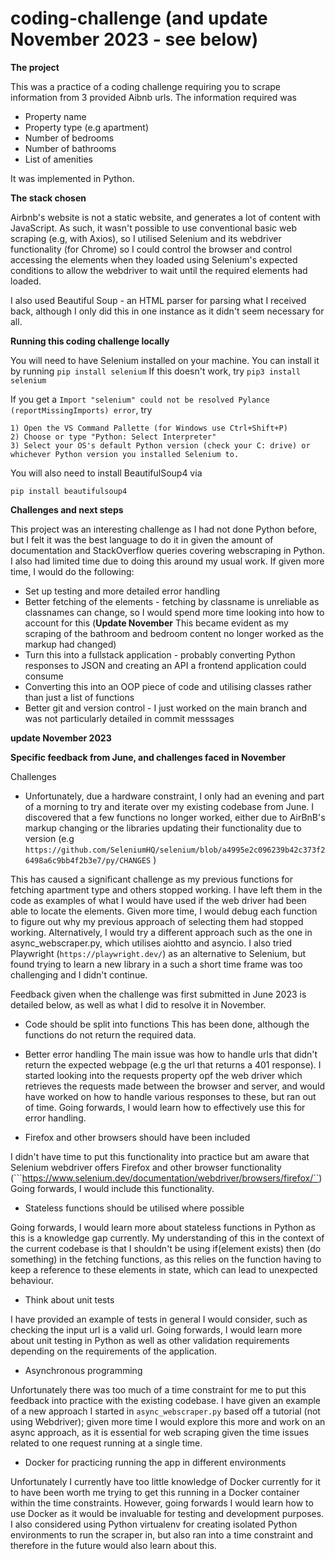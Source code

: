 # coding-challenge (and update November 2023 - see below)

**The project**

This was a practice of a coding challenge requiring you to scrape information from 3 provided Aibnb urls. The information required was 

- Property name
- Property type (e.g apartment)
- Number of bedrooms
- Number of bathrooms
- List of amenities

It was implemented in Python. 

**The stack chosen**

Airbnb's website is not a static website, and generates a lot of content with JavaScript. As such, it wasn't possible to use conventional basic web scraping (e.g, with Axios), so I utilised Selenium and its webdriver functionality (for Chrome) so I could control the browser and control accessing the elements when they loaded using Selenium's expected conditions to allow the webdriver to wait until the required elements had loaded.

I also used Beautiful Soup - an HTML parser for parsing what I received back, although I only did this in one instance as it didn't seem necessary for all.

**Running this coding challenge locally**

You will need to have Selenium installed on your machine. You can install it by running 
```pip install selenium```
If this doesn't work, try 
```pip3 install selenium```

If you get a ```Import "selenium" could not be resolved Pylance (reportMissingImports) error```, try 

```
1) Open the VS Command Pallette (for Windows use Ctrl+Shift+P)
2) Choose or type "Python: Select Interpreter"
3) Select your OS's default Python version (check your C: drive) or whichever Python version you installed Selenium to.
```
You will also need to install BeautifulSoup4 via 

```pip install beautifulsoup4```

**Challenges and next steps**

This project was an interesting challenge as I had not done Python before, but I felt it was the best language to do it in given the amount of documentation and StackOverflow queries covering webscraping in Python. I also had limited time due to doing this around my usual work. If given more time, I would do the following:

- Set up testing and more detailed error handling
- Better fetching of the elements - fetching by classname is unreliable as classnames can change, so I would spend more time looking into how to account for this (**Update November** This became evident as my scraping of the bathroom and bedroom content no longer worked as the markup had changed)
- Turn this into a fullstack application - probably converting Python responses to JSON and creating an API a frontend application could consume
- Converting this into an OOP piece of code and utilising classes rather than just a list of functions
- Better git and version control - I just worked on the main branch and was not particularly detailed in commit messsages



**update November 2023**

**Specific feedback from June, and challenges faced in November** 

Challenges
- Unfortunately, due a hardware constraint, I only had an evening and part of a morning to try and iterate over my existing codebase from June. I discovered that a few functions no longer worked, either due to AirBnB's markup changing or the libraries updating their functionality due to version (e.g ```https://github.com/SeleniumHQ/selenium/blob/a4995e2c096239b42c373f26498a6c9bb4f2b3e7/py/CHANGES``` )

This has caused a significant challenge as my previous functions for fetching apartment type and others stopped working. I have left them in the code as examples of what I would have used if the web driver had been able to locate the elements. Given more time, I would debug each function to figure out why my previous approach of selecting them had stopped working. Alternatively, I would try a different approach such as the one in async_webscraper.py, which utilises aiohtto and asyncio. I also tried Playwright (```https://playwright.dev/```) as an alternative to Selenium, but found trying to learn a new library in a such a short time frame was too challenging and I didn't continue.


Feedback given when the challenge was first submitted in June 2023 is detailed below, as well as what I did to resolve it in November.

- Code should be split into functions
This has been done, although the functions do not return the required data.

- Better error handling
The main issue was how to handle urls that didn't return the expected webpage (e.g the url that returns a 401 response). I started looking into the requests property opf the web driver which retrieves the requests made between the browser and server, and would have worked on how to handle various responses to these, but ran out of time. Going forwards, I would learn how to effectively use this for error handling.

- Firefox and other browsers should have been included

I didn't have time to put this functionality into practice but am aware that Selenium webdriver offers Firefox and other browser functionality (```https://www.selenium.dev/documentation/webdriver/browsers/firefox/``) Going forwards, I would include this functionality.

- Stateless functions should be utilised where possible

Going forwards, I would learn more about stateless functions in Python as this is a knowledge gap currently. My understanding of this in the context of the current codebase is that I shouldn't be using if(element exists) then (do something) in the fetching functions, as this relies on the function having to keep a reference to these elements in state, which can lead to unexpected behaviour.

- Think about unit tests

I have provided an example of tests in general I would consider, such as checking the input url is a valid url. Going forwards, I would learn more about unit testing in Python as well as other validation requirements depending on the requirements of the application.

- Asynchronous programming

Unfortunately there was too much of a time constraint for me to put this feedback into practice with the existing codebase. I have given an example of a new approach I started in ```async_webscraper.py``` based off a tutorial (not using Webdriver); given more time I would explore this more and work on an async approach, as it is essential for web scraping given the time issues related to one request running at a single time.

- Docker for practicing running the app in different environments

Unfortunately I currently have too little knowledge of Docker currently for it to have been worth me trying to get this running in a Docker container within the time constraints. However, going forwards I would learn how to use Docker as it would be invaluable for testing and development purposes. I also considered using Python virtualenv for creating isolated Python environments to run the scraper in, but also ran into a time constraint and therefore in the future would also learn about this. 
